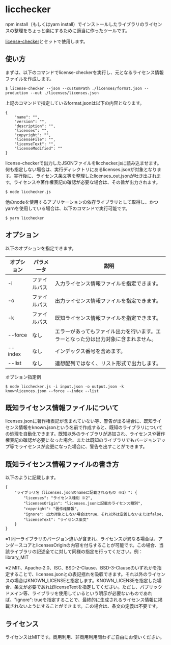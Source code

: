 licchecker
===
npm install（もしくはyarn install）でインストールしたライブラリのライセンスの整理をちょっと楽にするために適当に作ったツールです。

[license-checker](https://github.com/davglass/license-checker#readme)とセットで使用します。

使い方
---
まずは、以下のコマンドでlicense-checkerを実行し、元となるライセンス情報ファイルを作成します。
```
$ license-checker --json --customPath ./licenses/format.json --production --out ./licenses/licenses.json
```
上記のコマンドで指定しているformat.jsonは以下の内容となります。
```
{
	"name": "",
	"version": "",
	"description": "",
	"licenses": "",
	"copyright": "",
	"licenseFile": "",
	"licenseText": "",
	"licenseModified": ""
}
```
license-checkerで出力したJSONファイルをlicchecker.jsに読み込ませます。何も指定しない場合は、実行ディレクトリにあるlicenses.jsonが対象となります。実行後に、ライセンス条文等を整理したlicenses_out.jsonが吐き出されます。ライセンスや著作権表記の確認が必要な場合は、その旨が出力されます。
```
$ node licchecker.js
```
他のnodeを使用するアプリケーションの依存ライブラリとして取得し、かつyarnを使用している場合は、以下のコマンドで実行可能です。
```
$ yarn licchecker
```

オプション
---
以下のオプションを指定できます。

|オプション|パラメータ|説明|
|---|---|---|
|-i|ファイルパス|入力ライセンス情報ファイルを指定できます。|
|-o|ファイルパス|出力ライセンス情報ファイルを指定できます。|
|-k|ファイルパス|既知ライセンス情報ファイルを指定できます。|
|--force|なし|エラーがあってもファイル出力を行います。エラーとなった分は出力対象に含まれません。|
|--index|なし|インデックス番号を含めます。|
|--list|なし|連想配列ではなく、リスト形式で出力します。|

オプション指定例
```
$ node licchecker.js -i input.json -o output.json -k knownlicences.json --force --index --list
```

既知ライセンス情報ファイルについて
---
licenses.jsonに著作権表記が含まれていない等、警告が出る場合に、既知ライセンス情報をknown.jsonという名前で作成すると、既知のライブラリについての処理を自動化できます。既知以外のライブラリが追加され、ライセンスや著作権表記の確認が必要になった場合、または既知のライブラリでもバージョンアップ等でライセンスが変更になった場合に、警告を出すことができます。

既知ライセンス情報ファイルの書き方
---
以下のように記載します。
```
{
    "ライブラリ名（licenses.jsonのnameに記載されるもの ※1）": {
        "licenses": "ライセンス種別 ※2",
        "licensesOrigin": "licenses.jsonに記載のライセンス種別",
        "copyright": "著作権情報",
		"ignore": 出力対象としない場合はtrue、それ以外は定義しないまたはfalse,
        "licenseText": "ライセンス条文"
    }
}
```
※1 同一ライブラリのバージョン違いが含まれ、ライセンスが異なる場合は、アンダースコアとlicensesOriginの内容を付与することが可能です。この場合、当該ライブラリの記述全てに対して同様の指定を行ってください。例：library_MIT

※2 MIT、Apache-2.0、ISC、BSD-2-Clause、BSD-3-Clauseのいずれかを指定することで、licenses.jsonとの表記揺れを吸収できます。それ以外のライセンスの場合はKNOWN_LICENSEと指定します。KNOWN_LICENSEを指定した場合、条文が必要であればlicenseTextを指定してください。ただし、パブリックドメイン等、ライブラリを使用しているという明示が必要ないものであれば、"ignore": trueを指定することで、最終的に生成されるライセンス情報に掲載されないようにすることができます。この場合は、条文の定義は不要です。

ライセンス
---
ライセンスはMITです。商用利用、非商用利用問わずご自由にお使いください。